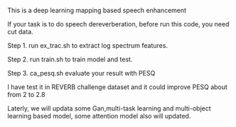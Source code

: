 This is a deep learning mapping based speech enhancement

If your task is to do speech dereverberation, before run this code, you need cut data. 

Step 1. run ex_trac.sh to extract log spectrum features.

Step 2. run train.sh to train model and test.

Step 3. ca_pesq.sh evaluate your result with PESQ

I have test it in REVERB challenge dataset and it could improve PESQ about from 2 to 2.8

Laterly, we will updata some Gan,multi-task learning and multi-object learning based model, some attention model also will updated.
